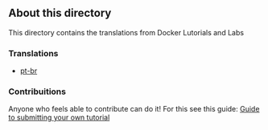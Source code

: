 ## About this directory

This directory contains the translations from Docker Lutorials and Labs

### Translations

- [pt-br](/translations/pt-br/)


### Contribuitions
Anyone who feels able to contribute can do it! For this see this guide: [Guide to submitting your own tutorial](contribute.md)
